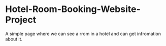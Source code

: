 # Hotel-Room-Booking-Website-Project
A simple page where we can see a rrom in a hotel and can get infromation about it.
